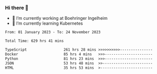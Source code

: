 ### Hi there 👋
- 🔭 I’m currently working at Boehringer Ingelheim
- 🌱 I’m currently learning Kubernetes

 
<!--START_SECTION:waka-->

```txt
From: 01 January 2023 - To: 24 November 2023

Total Time: 629 hrs 41 mins

TypeScript                 261 hrs 28 mins >>>>>>>>>>---------------   41.52 %
Docker                     85 hrs 4 mins   >>>----------------------   13.51 %
Python                     81 hrs 23 mins  >>>----------------------   12.93 %
JSON                       53 hrs 48 mins  >>-----------------------   08.54 %
HTML                       35 hrs 53 mins  >------------------------   05.70 %
```

<!--END_SECTION:waka-->

 
